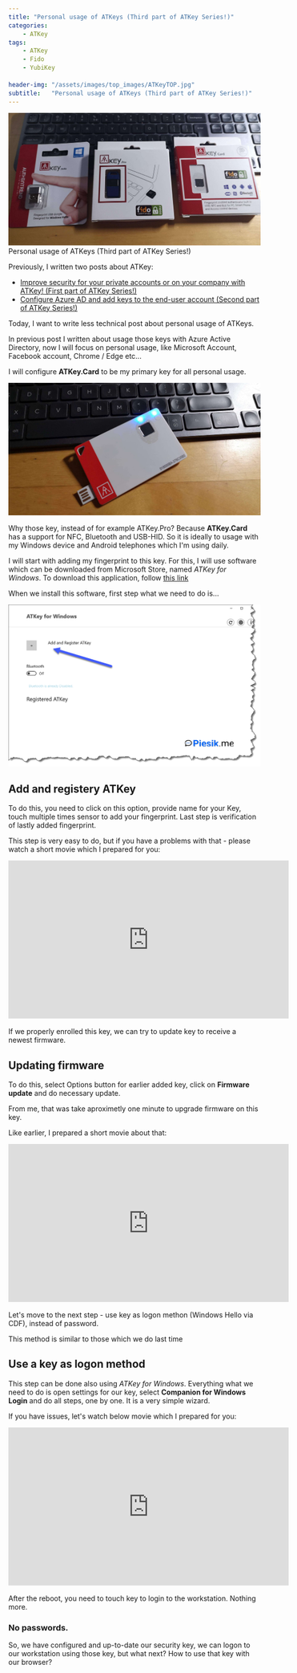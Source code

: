 ```yaml
---
title: "Personal usage of ATKeys (Third part of ATKey Series!)"
categories:
    - ATKey
tags:
    - ATKey
    - Fido
    - YubiKey

header-img: "/assets/images/top_images/ATKeyTOP.jpg"
subtitle:   "Personal usage of ATKeys (Third part of ATKey Series!)"
---
```

![Personal usage of ATKeys (Third part of ATKey Series!)](/assets/images/top_images/ATKeyTOP.jpg)Personal usage of ATKeys (Third part of ATKey Series!)

Previously, I written two posts about ATKey:

* [Improve security for your private accounts or on your company with ATKey! (First part of ATKey Series!)](https://www.piesik.me/2020/12/25/ATKeys-PartOne/)
* [Configure Azure AD and add keys to the end-user account (Second part of ATKey Series!)](https://www.piesik.me/2020/12/28/ATKeys-PartTwo/)

Today, I want to write less technical post about personal usage of ATKeys.

In previous post I written about usage those keys with Azure Active Directory, now I will focus on personal usage, like Microsoft Account, Facebook account, Chrome / Edge etc...

I will configure **ATKey.Card** to be my primary key for all personal usage.

![Personal usage of ATKeys (Third part of ATKey Series!)](/assets/images/posts/ATKeys-PartThird/01.jpg)

Why those key, instead of for example ATKey.Pro? Because **ATKey.Card** has a support for NFC, Bluetooth and USB-HID. So it is ideally to usage with my Windows device and Android telephones which I'm using daily.

I will start with adding my fingerprint to this key. For this, I will use software which can be downloaded from Microsoft Store, named *ATKey for Windows*. To download this application, follow [this link](https://www.microsoft.com/en-us/p/atkey-for-windows/9p7gr8w9sjd3)

When we install this software, first step what we need to do is...

![Personal usage of ATKeys (Third part of ATKey Series!)](/assets/images/posts/ATKeys-PartThird/02.png)

## Add and registery ATKey

To do this, you need to click on this option, provide name for your Key, touch multiple times sensor to add your fingerprint. Last step is verification of lastly added fingerprint.

This step is very easy to do, but if you have a problems with that - please watch a short movie which I prepared for you:

<iframe width="560" height="315" src="https://www.youtube.com/embed/vvvofkUcJYY" frameborder="0" allow="accelerometer; autoplay; clipboard-write; encrypted-media; gyroscope; picture-in-picture" allowfullscreen></iframe>

If we properly enrolled this key, we can try to update key to receive a newest firmware.

## Updating firmware

To do this, select Options button for earlier added key, click on **Firmware update** and do necessary update.

From me, that was take aproximetly one minute to upgrade firmware on this key.

Like earlier, I prepared a short movie about that:

<iframe width="560" height="315" src="https://www.youtube.com/embed/yc1sjZ8soxE" frameborder="0" allow="accelerometer; autoplay; clipboard-write; encrypted-media; gyroscope; picture-in-picture" allowfullscreen></iframe>

Let's move to the next step - use key as logon methon (Windows Hello via CDF), instead of password.

This method is similar to those which we do last time

## Use a key as logon method

This step can be done also using *ATKey for Windows*. Everything what we need to do is open settings for our key, select **Companion for Windows Login** and do all steps, one by one. It is a very simple wizard.

If you have issues, let's watch below movie which I prepared for you:

<iframe width="560" height="315" src="https://www.youtube.com/embed/1UOvhq0imuw" frameborder="0" allow="accelerometer; autoplay; clipboard-write; encrypted-media; gyroscope; picture-in-picture" allowfullscreen></iframe>

After the reboot, you need to touch key to login to the workstation. Nothing more.

### No passwords.

So, we have configured and up-to-date our security key, we can logon to our workstation using those key, but what next? How to use that key with our browser?



